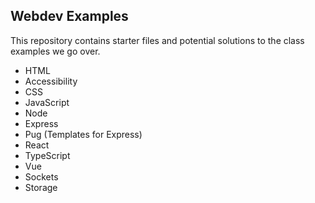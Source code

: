 ## Webdev Examples

This repository contains starter files and potential solutions to the class examples we go over.

- HTML
- Accessibility
- CSS
- JavaScript
- Node
- Express
- Pug (Templates for Express)
- React
- TypeScript
- Vue
- Sockets
- Storage
